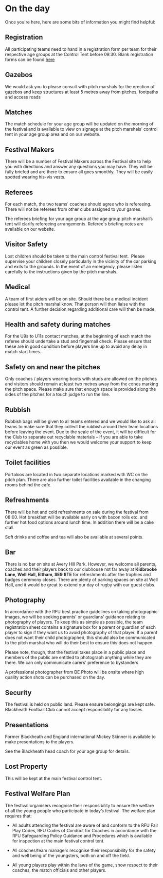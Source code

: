 # On the day

Once you're here, here are some bits of information you might find helpful:

## Registration

All participating teams need to hand in a registration form per team for their respective age groups at the Control Tent before 09:30. Blank registration forms can be found [here](../registration_form)
 

## Gazebos

We would ask you to please consult with pitch marshals for the erection of gazebos and keep structures at least 5 metres away from pitches, footpaths and access roads

## Matches

The match schedule for your age group will be updated on the morning of the festival and is available to view on signage at the pitch marshals’ control tent in your age group area and on our website.

## Festival Makers

There will be a number of Festival Makers across the Festival site to help you with directions and answer any questions you may have. They will be fully briefed and are there to ensure all goes smoothly. They will be easily spotted wearing his-vis vests.

## Referees

For each match, the two teams' coaches should agree who is refereeing. There will not be referees from other clubs assigned to your games.

The referees briefing for your age group at the age group pitch marshall’s tent will clarify refereeing arrangements. Referee's briefing notes are available on our website.

## Visitor Safety

Lost children should be taken to the main control festival tent.  Please supervise your children closely particularly in the vicinity of the car parking and exits to the grounds. In the event of an emergency, please listen carefully to the instructions given by the pitch marshals.

## Medical

A team of first aiders will be on site. Should there be a medical incident please let the pitch marshal know. That person will then liaise with the control tent. A further decision regarding additional care will then be made.

## Health and safety during matches

For the U9s to U11s contact matches, at the beginning of each match the referee should undertake a stud and fingernail check. Please ensure that these are in good condition before players line up to avoid any delay in match start times.

## Safety on and near the pitches

Only coaches / players wearing boots with studs are allowed on the pitches and visitors should remain at least two metres away from the cones marking the pitch space. Please make sure that enough space is provided along the sides of the pitches for a touch judge to run the line.

## Rubbish

Rubbish bags will be given to all teams entered and we would like to ask all teams to make sure that they collect the rubbish around their team locations before leaving the event. Due to the scale of the event, it will be difficult for the Club to separate out recyclable materials – if you are able to take
recyclables home with you then we would welcome your support to keep our event as green as possible.

## Toilet facilities

Portaloos are located in two separate locations marked with WC on the pitch plan. There are also further toilet facilities available in the changing rooms behind the cafe.

## Refreshments

There will be hot and cold refreshments on sale during the festival from 08:00. Hot breakfast will be available early on with bacon rolls etc. and further hot food options around lunch time. In addition there will be a cake stall.

Soft drinks and coffee and tea will also be available at several points. 

## Bar
There is no bar on site at Avery Hill Park. However, we welcome all parents, coaches and their players back to our clubhouse not far away at **Kidbrooke Lane, Well Hall, Eltham, SE9 6TE** for refreshments after the trophies and badges ceremony closes. There are plenty of parking spaces on site at Well Hall, and it would be great to extend our day of rugby with our guest clubs.

## Photography

In accordance with the RFU best practice guidelines on taking photographic images, we will be seeking parents' or guardians' guidance relating to photography of players. To keep this as simple as possible, the team registration sheet contains a signature box for a parent or guardian of each player to sign if they want us to avoid photography of that player. If a parent does not want their child photographed, this should also be communicated to the pitch marshal who will do their best to ensure this does not happen.

Please note, though, that the festival takes place in a public place and members of the public are entitled to photograph anything while they are there. We can only communicate carers' preference to bystanders.

A professional photographer from DE Photo will be onsite where high quality action shots can be purchased on the day.

## Security

The festival is held on public land. Please ensure belongings are kept safe. Blackheath Football Club cannot accept responsibility for any losses.

## Presentations

Former Blackheath and England international Mickey Skinner is available to make presentations to the players.

See the Blackheath head coach for your age group for details.

## Lost Property

This will be kept at the main festival control tent.

## Festival Welfare Plan

The festival organisers recognise their responsibility to ensure the welfare of all the young people who participate in today’s festival. The welfare plan requires that:

* All adults attending the festival are aware of and conform to the RFU Fair Play Codes, RFU Codes of Conduct for Coaches in accordance with the RFU Safeguarding Policy Guidance and Procedures which is available for inspection at the main festival control tent.

* All coaches/team managers recognise their responsibility for the safety and well being of the youngsters, both on and off the field.

* All young players play within the laws of the game, show respect to their coaches, the match officials and other players.
